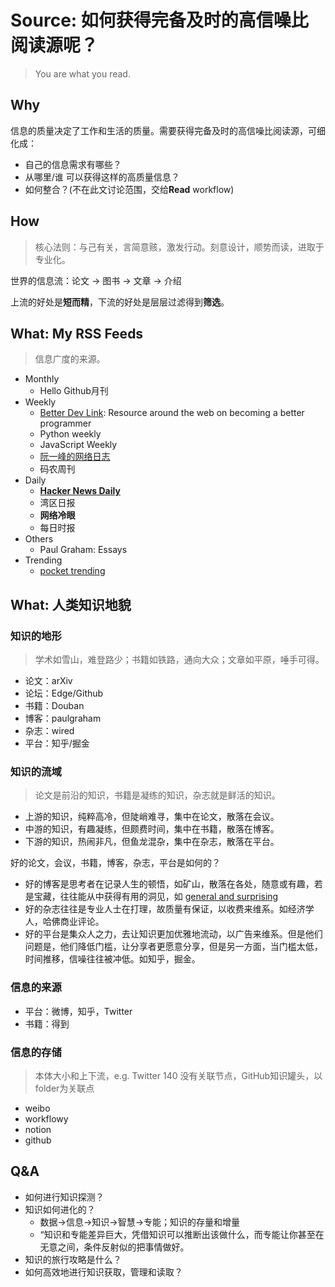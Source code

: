 # Source: 如何获得完备及时的高信噪比阅读源呢？

> You are what you read.

## Why

信息的质量决定了工作和生活的质量。需要获得完备及时的高信噪比阅读源，可细化成：

* 自己的信息需求有哪些？
* 从哪里/谁 可以获得这样的高质量信息？
* 如何整合？(不在此文讨论范围，交给**Read** workflow)


## How 

> 核心法则：与己有关，言简意赅，激发行动。刻意设计，顺势而读，进取于专业化。

世界的信息流：论文 -> 图书 -> 文章 -> 介绍

上流的好处是**短而精**，下流的好处是层层过滤得到**筛选**。


## What: My RSS Feeds 

> 信息广度的来源。

- Monthly
	- Hello Github月刊 
- Weekly
	- [Better Dev Link](https://betterdev.link/):  Resource around the web on becoming a better programmer
	- Python weekly 
	- JavaScript Weekly
	- [阮一峰的网络日志](http://www.ruanyifeng.com/blog/)
	- 码农周刊
- Daily
	- [**Hacker News Daily**](https://tophn.org/)
	- 湾区日报
	- **网络冷眼**
	- 每日时报
- Others
	- Paul Graham: Essays 
- Trending 
	- [pocket trending](https://getpocket.com/explore/technology?src=top_navbar) 

	
## What: 人类知识地貌

### 知识的地形

> 学术如雪山，难登路少；书籍如铁路，通向大众；文章如平原，唾手可得。

* 论文：arXiv
* 论坛：Edge/Github
* 书籍：Douban
* 博客：paulgraham
* 杂志：wired
* 平台：知乎/掘金

### 知识的流域
 
> 论文是前沿的知识，书籍是凝练的知识，杂志就是鲜活的知识。


* 上游的知识，纯粹高冷，但陡峭难寻，集中在论文，散落在会议。
* 中游的知识，有趣凝练，但颇费时间，集中在书籍，散落在博客。
* 下游的知识，热闹非凡，但鱼龙混杂，集中在杂志，散落在平台。

好的论文，会议，书籍，博客，杂志，平台是如何的？

* 好的博客是思考者在记录人生的顿悟，如矿山，散落在各处，随意或有趣，若是宝藏，往往能从中获得有用的洞见，如 [general and surprising](http://www.paulgraham.com/sun.html)
* 好的杂志往往是专业人士在打理，故质量有保证，以收费来维系。如经济学人，哈佛商业评论。
* 好的平台是集众人之力，去让知识更加优雅地流动，以广告来维系。但是他们问题是，他们降低门槛，让分享者更愿意分享，但是另一方面，当门槛太低，时间推移，信噪往往被冲低。如知乎，掘金。


### 信息的来源

- 平台：微博，知乎，Twitter
- 书籍：得到

### 信息的存储

> 本体大小和上下流，e.g. Twitter 140 没有关联节点，GitHub知识罐头，以folder为关联点

- weibo
- workflowy
- notion
- github

## Q&A

- 如何进行知识探测？
- 知识如何进化的？
	- 数据→信息→知识→智慧→专能；知识的存量和增量
	- “知识和专能差异巨大，凭借知识可以推断出该做什么，而专能让你甚至在无意之间，条件反射似的把事情做好。
- 知识的旅行攻略是什么？
- 如何高效地进行知识获取，管理和读取？ 
	

 